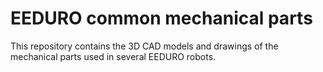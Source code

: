 # EEDURO common mechanical parts

This repository contains the 3D CAD models and drawings of the mechanical parts used in several EEDURO robots.